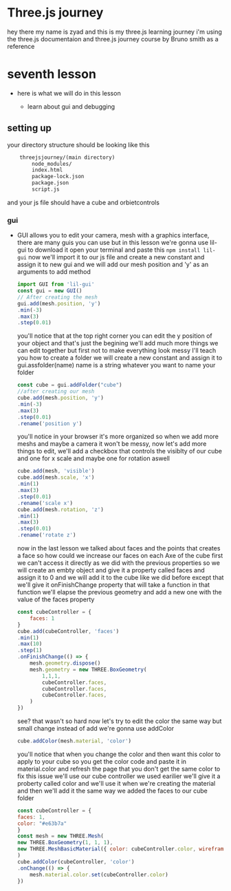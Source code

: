 # Three.js journey
hey there my name is zyad and this is my three.js learning journey i'm using the three.js documentaion and three.js journey course by Bruno smith as a reference
# seventh lesson
- here is what we will do in this lesson

    - learn about gui and debugging
## setting up 
your directory structure should be looking like this
```html
    threejsjourney/(main directory)
        node_modules/
        index.html
        package-lock.json
        package.json
        script.js
```
and your js file should have a cube and orbietcontrols

### gui
- GUI allows you to edit your camera, mesh with a graphics interface, there are many guis you can use but in this lesson we're gonna use lil-gui to download it open your terminal and paste this `npm install lil-gui` now we'll import it to our js file and create a new constant and assign it to new gui and we will add our mesh position and 'y' as an arguments to add method
    ```js
    import GUI from 'lil-gui'
    const gui = new GUI()
    // After creating the mesh
    gui.add(mesh.position, 'y')
    .min(-3)
    .max(3)
    .step(0.01)
    ```
    you'll notice that at the top right corner you can edit the y position of your object and that's just the begining we'll add much more things we can edit together but first not to make everything look messy I'll teach you how to create a folder we will create a new constant and assign it to gui.assfolder(name) name is a string whatever you want to name your folder
    ```js
    const cube = gui.addFolder("cube")
    //after creating our mesh 
    cube.add(mesh.position, 'y')
    .min(-3)
    .max(3)
    .step(0.01)
    .rename('position y')
    ```
    you'll notice in your browser it's more organized so when we add more meshs and maybe a camera it won't be messy, now let's add more things to edit, we'll add a checkbox that controls the visiblty of our cube and one for x scale and maybe one for rotation aswell
    ```js 
    cube.add(mesh, 'visible')
    cube.add(mesh.scale, 'x')
    .min(1)
    .max(3)
    .step(0.01)
    .rename('scale x')
    cube.add(mesh.rotation, 'z')
    .min(1)
    .max(3)
    .step(0.01)
    .rename('rotate z')
    ```
    now in the last lesson we talked about faces and the points that creates a face so how could we increase our faces on each Axe of the cube first we can't access it directly as we did with the previous properties so we will create an embty object and give it a property called faces and assign it to 0 and we will add it to the cube like we did before except that we'll give it onFinishChange property that will take a function in that function we'll elapse the previous geometry and add a new one with the value of the faces property
    ```js
    const cubeController = {
        faces: 1
    }
    cube.add(cubeController, 'faces')
    .min(1)
    .max(10)
    .step(1)
    .onFinishChange(() => {
        mesh.geometry.dispose()
        mesh.geometry = new THREE.BoxGeometry(
            1,1,1,
            cubeController.faces,
            cubeController.faces,
            cubeController.faces,
        )
    })
    ```
    see? that wasn't so hard now let's try to edit the color the same way but small change instead of add we're gonna use addColor
    ```js
    cube.addColor(mesh.material, 'color')
    ```
    you'll notice that when you change the color and then want this color to apply to your cube so you get the color code and paste it in material.color and refresh the page that you don't get the same color to fix this issue we'll use our cube controller we used earilier we'll give it a proberty called color and we'll use it when we're creating the material and then we'll add it the same way we added the faces to our cube folder 
    ```js
    const cubeController = {
    faces: 1,
    color: "#e63b7a"
    }
    const mesh = new THREE.Mesh(
    new THREE.BoxGeometry(1, 1, 1),
    new THREE.MeshBasicMaterial({ color: cubeController.color, wireframe: true })
    )
    cube.addColor(cubeController, 'color')
    .onChange(() => {
        mesh.material.color.set(cubeController.color)
    })
    ```
